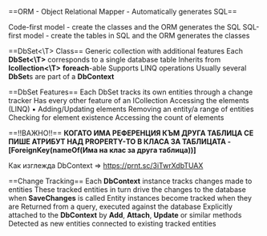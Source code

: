 ==ORM - Object Relational Mapper - Automatically generates SQL==

Code-first model - create the classes and the ORM generates the SQL
SQL-first model - create the tables in SQL and the ORM generates the classes

==DbSet<\T> Class==
	Generic collection with additional features 
	Each **DbSet<\T>** corresponds to a single database table
	Inherits from **Icollection<\T>**
		**foreach**-able
		Supports LINQ operations
	Usually several **DbSet**s are part of a **DbContext**

==DbSet Features==
	Each DbSet tracks its own entities through a change tracker 
	Has every other feature of an ICollection 
		Accessing the elements (LINQ) ▪ Adding/Updating elements
		Removing an entity/a range of entities
		Checking for element existence
		Accessing the count of elements

==!!ВАЖНО!!==
**КОГАТО ИМА РЕФЕРЕНЦИЯ КЪМ ДРУГА ТАБЛИЦА СЕ ПИШЕ АТРИБУТ НАД PROPERTY-ТО В КЛАСА ЗА ТАБЛИЦАТА - \[ForeignKey(nameOf(Има на клас за друга таблица))]**

Как изглежда DbContext => https://prnt.sc/3iTwrXdbTUAX

==Change Tracking==
	Each **DbContext** instance tracks changes made to entities
	These tracked entities in turn drive the changes to the database when **SaveChanges** is called
	Entity instances become tracked when they are
	Returned from a query, executed against the database
	Explicitly attached to the **DbContext** by **Add**, **Attach**, **Update** or similar methods
	Detected as new entities connected to existing tracked entities
